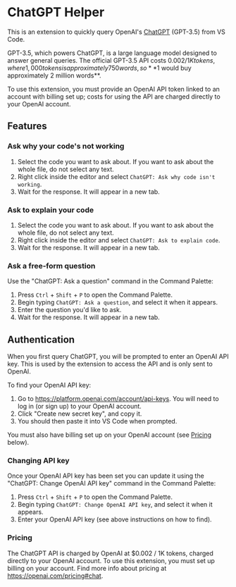 # ChatGPT Helper

This is an extension to quickly query OpenAI's [ChatGPT](https://openai.com/blog/chatgpt) (GPT-3.5) from VS Code.

GPT-3.5, which powers ChatGPT, is a large language model designed to answer general queries. The official GPT-3.5 API costs $0.002 / 1K tokens, where 1,000 tokens is approximately 750 words, so **$1 would buy approximately 2 million words**.

To use this extension, you must provide an OpenAI API token linked to an account with billing set up; costs for using the API are charged directly to your OpenAI account.

## Features

### Ask why your code's not working

1. Select the code you want to ask about. If you want to ask about the whole file, do not select any text.
2. Right click inside the editor and select `ChatGPT: Ask why code isn't working`.
3. Wait for the response. It will appear in a new tab.

### Ask to explain your code

1. Select the code you want to ask about. If you want to ask about the whole file, do not select any text.
2. Right click inside the editor and select `ChatGPT: Ask to explain code`.
3. Wait for the response. It will appear in a new tab.

### Ask a free-form question

Use the "ChatGPT: Ask a question" command in the Command Palette:

1. Press `Ctrl` + `Shift` + `P` to open the Command Palette.
2. Begin typing `ChatGPT: Ask a question`, and select it when it appears.
3. Enter the question you'd like to ask.
4. Wait for the response. It will appear in a new tab.

## Authentication

When you first query ChatGPT, you will be prompted to enter an OpenAI API key. This is used by the extension to access the API and is only sent to OpenAI.

To find your OpenAI API key:

1. Go to https://platform.openai.com/account/api-keys. You will need to log in (or sign up) to your OpenAI account.
2. Click "Create new secret key", and copy it.
3. You should then paste it into VS Code when prompted.

You must also have billing set up on your OpenAI account (see [Pricing](#pricing) below).

### Changing API key

Once your OpenAI API key has been set you can update it using the "ChatGPT: Change OpenAI API key" command in the Command Palette:

1. Press `Ctrl` + `Shift` + `P` to open the Command Palette.
2. Begin typing `ChatGPT: Change OpenAI API key`, and select it when it appears.
3. Enter your OpenAI API key (see above instructions on how to find).

### Pricing

The ChatGPT API is charged by OpenAI at $0.002 / 1K tokens, charged directly to your OpenAI account. To use this extension, you must set up billing on your account. Find more info about pricing at https://openai.com/pricing#chat.
